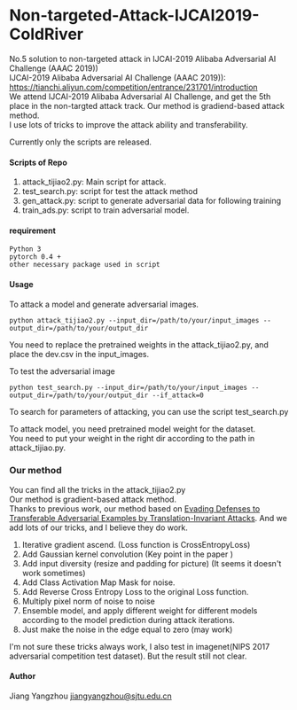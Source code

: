 # Non-targeted-Attack-IJCAI2019-ColdRiver
No.5 solution to non-targeted attack in IJCAI-2019 Alibaba Adversarial AI Challenge (AAAC 2019))  
IJCAI-2019 Alibaba Adversarial AI Challenge (AAAC 2019)): https://tianchi.aliyun.com/competition/entrance/231701/introduction  
We attend IJCAI-2019 Alibaba Adversarial AI Challenge, and get the 5th place in the non-targted attack track.
Our method is gradiend-based attack method.  
I use lots of tricks to improve the attack ability and transferability.
  
Currently only the scripts are released.

#### Scripts of Repo  
1. attack_tijiao2.py:  Main script for attack.
2. test_search.py: script for test the attack method
3. gen_attack.py: script to generate adversarial data for following training
4. train_ads.py: script to train adversarial model.

#### requirement
```
Python 3
pytorch 0.4 +
other necessary package used in script
```

#### Usage
To attack a model and generate adversarial images.
```
python attack_tijiao2.py --input_dir=/path/to/your/input_images --output_dir=/path/to/your/output_dir 
```
You need to replace the pretrained weights in the attack_tijiao2.py, and place the dev.csv in the input_images. 

To test the adversarial image
```
python test_search.py --input_dir=/path/to/your/input_images --output_dir=/path/to/your/output_dir --if_attack=0
```

To search for parameters of attacking, you can use the script test_search.py  

To attack model, you need pretrained model weight for the dataset.   
You need to put your weight in the right dir according to the path in attack_tijiao.py.   

### Our method
You can find all the tricks in the attack_tijiao2.py  
Our method is gradient-based attack method.  
Thanks to previous work, our method based on [Evading Defenses to Transferable Adversarial Examples by Translation-Invariant Attacks](https://arxiv.org/abs/1904.02884). And we add lots of our tricks, and I believe they do work.  
1. Iterative gradient ascend.  (Loss function is CrossEntropyLoss)    
2. Add Gaussian kernel convolution (Key point in the paper <Evading Defenses to Transferable Adversarial Examples by Translation-Invariant Attacks>)     
3. Add input diversity (resize and padding for picture) (It seems it doesn't work sometimes)  
4. Add Class Activation Map Mask for noise.  
5. Add Reverse Cross Entropy Loss to the original Loss function.  
6. Multiply pixel norm of noise to noise  
7. Ensemble model, and apply different weight for different models according to the model prediction during attack iterations.  
8. Just make the noise in the edge equal to zero  (may work)  

I'm not sure these tricks always work, I also test in imagenet(NIPS 2017 adversarial competition test dataset). But the result still not clear.

#### Author
Jiang Yangzhou 
jiangyangzhou@sjtu.edu.cn

